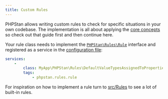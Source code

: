 ```yaml
---
title: Custom Rules
---
```


PHPStan allows writing custom rules to check for specific situations in your own codebase. The implementation is all about applying the [core concepts](/developing-extensions/core-concepts) so check out that guide first and then continue here.

Your rule class needs to implement the [`PHPStan\Rules\Rule`](https://github.com/phpstan/phpstan-src/blob/master/src/Rules/Rule.php) interface and registered as a service in the [configuration file](/config-reference):

```yaml
services:
	-
		class: MyApp\PHPStan\Rules\DefaultValueTypesAssignedToPropertiesRule
		tags:
			- phpstan.rules.rule
```

For inspiration on how to implement a rule turn to [src/Rules](https://github.com/phpstan/phpstan-src/tree/master/src/Rules) to see a lot of built-in rules.
